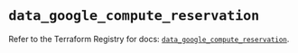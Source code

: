 # `data_google_compute_reservation`

Refer to the Terraform Registry for docs: [`data_google_compute_reservation`](https://registry.terraform.io/providers/hashicorp/google/6.47.0/docs/data-sources/compute_reservation).
